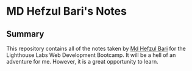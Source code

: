 # MD Hefzul Bari's Notes

## Summary
This repository contains all of the notes taken by [Md Hefzul Bari](https://github.com/RAtul14ApriL) for the Lighthouse Labs Web Development Bootcamp. It will be a hell of an adventure for me. However, it is a great opportunity to learn.